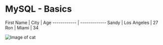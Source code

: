 # MySQL - Basics




First Name | City | Age
------------ | -------------
Sandy | Los Angeles | 27
Ron | Miami | 34




![Image of cat](https://pinklillies.github.io/images/cat.jfif)
